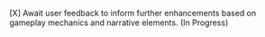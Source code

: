[X] Await user feedback to inform further enhancements based on gameplay mechanics and narrative elements. (In Progress)